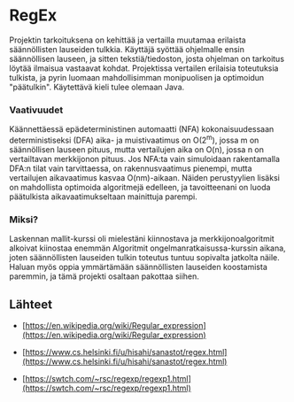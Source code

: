 # RegEx

Projektin tarkoituksena on kehittää ja vertailla muutamaa erilaista säännöllisten lauseiden tulkkia.
Käyttäjä syöttää ohjelmalle ensin säännöllisen lauseen, ja sitten tekstiä/tiedoston, josta ohjelman on tarkoitus löytää ilmaisua vastaavat kohdat.
Projektissa vertailen erilaisia toteutuksia tulkista, ja pyrin luomaan mahdollisimman monipuolisen ja optimoidun "päätulkin".
Käytettävä kieli tulee olemaan Java.

### Vaativuudet 

Käännettäessä epädeterministinen automaatti (NFA) kokonaisuudessaan deterministiseksi (DFA) aika- ja muistivaatimus on O(2<sup>m</sup>), jossa m on säännöllisen lauseen pituus,
mutta vertailujen aika on O(n), jossa n on vertailtavan merkkijonon pituus. Jos NFA:ta vain simuloidaan rakentamalla DFA:n tilat vain tarvittaessa,
on rakennusvaatimus pienempi, mutta vertailujen aikavaatimus kasvaa O(nm)-aikaan. Näiden perustyylien lisäksi on mahdollista optimoida algoritmejä edelleen,
ja tavoitteenani on luoda päätulkista aikavaatimukseltaan mainittuja parempi.

### Miksi?

Laskennan mallit-kurssi oli mielestäni kiinnostava ja merkkijonoalgoritmit alkoivat kiinostaa enemmän Algoritmit ongelmanratkaisussa-kurssin aikana, joten säännöllisten lauseiden tulkin toteutus tuntuu sopivalta jatkolta näile.
Haluan myös oppia ymmärtämään säännöllisten lauseiden koostamista paremmin, ja tämä projekti osaltaan pakottaa siihen.

## Lähteet

* [https://en.wikipedia.org/wiki/Regular_expression](https://en.wikipedia.org/wiki/Regular_expression)

* [https://www.cs.helsinki.fi/u/hisahi/sanastot/regex.html](https://www.cs.helsinki.fi/u/hisahi/sanastot/regex.html)

* [https://swtch.com/~rsc/regexp/regexp1.html](https://swtch.com/~rsc/regexp/regexp1.html)

